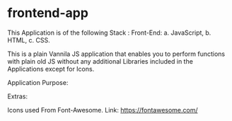 # frontend-app

This Application is of the following Stack :
 Front-End: a. JavaScript, b. HTML, c. CSS.
 
 
   This is a plain Vannila JS application that enables you to perform functions with plain old JS without any additional Libraries included in the Applications except for Icons.
 
 Application Purpose:
 
 
 Extras: 
 
  Icons used From Font-Awesome. Link: https://fontawesome.com/
